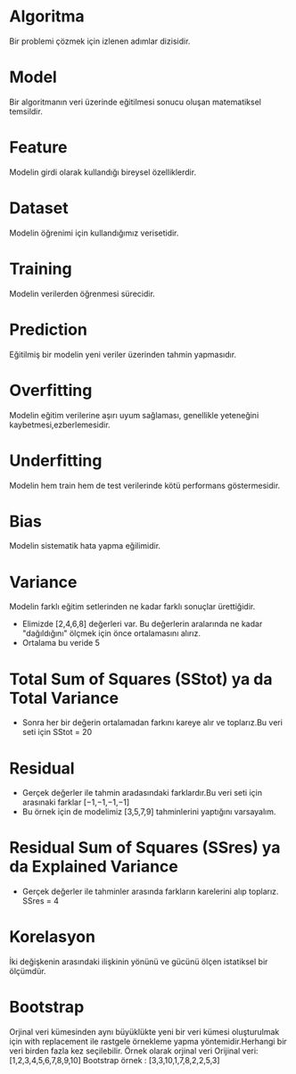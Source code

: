 # Algoritma
 Bir problemi çözmek için izlenen adımlar dizisidir.
# Model
 Bir algoritmanın veri üzerinde eğitilmesi sonucu oluşan matematiksel temsildir.
# Feature 
 Modelin girdi olarak kullandığı bireysel özelliklerdir.
# Dataset
 Modelin öğrenimi için kullandığımız verisetidir.
# Training
 Modelin verilerden öğrenmesi sürecidir.
# Prediction 
 Eğitilmiş bir modelin yeni veriler üzerinden tahmin yapmasıdır.
# Overfitting
 Modelin eğitim verilerine aşırı uyum sağlaması, genellikle yeteneğini kaybetmesi,ezberlemesidir.
# Underfitting
 Modelin hem train hem de test verilerinde kötü performans göstermesidir.
# Bias
 Modelin sistematik hata yapma eğilimidir.
# Variance
 Modelin farklı eğitim setlerinden ne kadar farklı sonuçlar ürettiğidir.
 - Elimizde [2,4,6,8] değerleri var. Bu değerlerin aralarında ne kadar "dağıldığını" ölçmek için önce ortalamasını alırız.
 - Ortalama bu veride 5
 # Total Sum of Squares (SStot) ya da Total Variance
 - Sonra her bir değerin ortalamadan farkını kareye alır ve toplarız.Bu veri seti için  SStot = 20
 # Residual
  - Gerçek değerler ile tahmin aradasındaki farklardır.Bu veri seti için arasınaki farklar [−1,−1,−1,−1]
 - Bu örnek için de modelimiz [3,5,7,9] tahminlerini yaptığını varsayalım.
 # Residual Sum of Squares (SSres) ya da Explained Variance
 - Gerçek değerler ile tahminler arasında farkların karelerini alıp toplarız. SSres = 4
# Korelasyon
  İki değişkenin arasındaki ilişkinin yönünü ve gücünü ölçen istatiksel bir ölçümdür.
# Bootstrap
 Orjinal veri kümesinden aynı büyüklükte yeni bir veri kümesi oluşturulmak için with replacement ile rastgele örnekleme yapma yöntemidir.Herhangi bir veri birden fazla kez seçilebilir.
 Örnek olarak orjinal veri Orijinal veri: [1,2,3,4,5,6,7,8,9,10]
 Bootstrap örnek : [3,3,10,1,7,8,2,2,5,3]